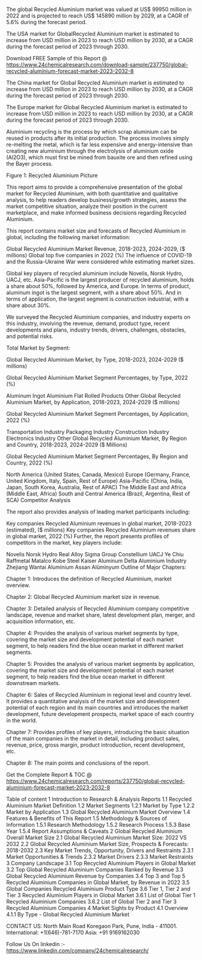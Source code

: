The global Recycled Aluminium market was valued at US$ 99950 million in 2022 and is projected to reach US$ 145890 million by 2029, at a CAGR of 5.6% during the forecast period.

The USA market for GlobalRecycled Aluminium market is estimated to increase from USD million in 2023 to reach USD million by 2030, at a CAGR during the forecast period of 2023 through 2030.

Download FREE Sample of this Report @ https://www.24chemicalresearch.com/download-sample/237750/global-recycled-aluminium-forecast-market-2023-2032-8

The China market for Global Recycled Aluminium market is estimated to increase from USD million in 2023 to reach USD million by 2030, at a CAGR during the forecast period of 2023 through 2030.

The Europe market for Global Recycled Aluminium market is estimated to increase from USD million in 2023 to reach USD million by 2030, at a CAGR during the forecast period of 2023 through 2030.

Aluminium recycling is the process by which scrap aluminium can be reused in products after its initial production. The process involves simply re-melting the metal, which is far less expensive and energy-intensive than creating new aluminium through the electrolysis of aluminium oxide (Al2O3), which must first be mined from bauxite ore and then refined using the Bayer process.

Figure 1: Recycled Aluminium Picture

This report aims to provide a comprehensive presentation of the global market for Recycled Aluminium, with both quantitative and qualitative analysis, to help readers develop business/growth strategies, assess the market competitive situation, analyze their position in the current marketplace, and make informed business decisions regarding Recycled Aluminium.

This report contains market size and forecasts of Recycled Aluminium in global, including the following market information:

Global Recycled Aluminium Market Revenue, 2018-2023, 2024-2029, ($ millions)
Global top five companies in 2022 (%)
The influence of COVID-19 and the Russia-Ukraine War were considered while estimating market sizes.

Global key players of recycled aluminium include Novelis, Norsk Hydro, UACJ, etc. Asia-Pacific is the largest producer of recycled aluminium, holds a share about 50%, followed by America, and Europe. In terms of product, aluminum ingot is the largest segment, with a share about 50%. And in terms of application, the largest segment is construction industrial, with a share about 30%.

We surveyed the Recycled Aluminium companies, and industry experts on this industry, involving the revenue, demand, product type, recent developments and plans, industry trends, drivers, challenges, obstacles, and potential risks.

Total Market by Segment:

Global Recycled Aluminium Market, by Type, 2018-2023, 2024-2029 ($ millions)

Global Recycled Aluminium Market Segment Percentages, by Type, 2022 (%)

Aluminum Ingot
Aluminium Flat Rolled Products
Other
Global Recycled Aluminium Market, by Application, 2018-2023, 2024-2029 ($ millions)

Global Recycled Aluminium Market Segment Percentages, by Application, 2022 (%)

Transportation Industry
Packaging Industry
Construction Industry
Electronics Industry
Other
Global Recycled Aluminium Market, By Region and Country, 2018-2023, 2024-2029 ($ Millions)

Global Recycled Aluminium Market Segment Percentages, By Region and Country, 2022 (%)

North America (United States, Canada, Mexico)
Europe (Germany, France, United Kingdom, Italy, Spain, Rest of Europe)
Asia-Pacific (China, India, Japan, South Korea, Australia, Rest of APAC)
The Middle East and Africa (Middle East, Africa)
South and Central America (Brazil, Argentina, Rest of SCA)
Competitor Analysis

The report also provides analysis of leading market participants including:

Key companies Recycled Aluminium revenues in global market, 2018-2023 (estimated), ($ millions)
Key companies Recycled Aluminium revenues share in global market, 2022 (%)
Further, the report presents profiles of competitors in the market, key players include:

Novelis
Norsk Hydro
Real Alloy
Sigma Group
Constellium
UACJ
Ye Chiu
Raffmetal
Matalco
Kobe Steel
Kaiser Aluminum
Delta Aluminium Industry
Zhejiang Wantai Aluminium
Assan Alüminyum
Outline of Major Chapters:

Chapter 1: Introduces the definition of Recycled Aluminium, market overview.

Chapter 2: Global Recycled Aluminium market size in revenue.

Chapter 3: Detailed analysis of Recycled Aluminium company competitive landscape, revenue and market share, latest development plan, merger, and acquisition information, etc.

Chapter 4: Provides the analysis of various market segments by type, covering the market size and development potential of each market segment, to help readers find the blue ocean market in different market segments.

Chapter 5: Provides the analysis of various market segments by application, covering the market size and development potential of each market segment, to help readers find the blue ocean market in different downstream markets.

Chapter 6: Sales of Recycled Aluminium in regional level and country level. It provides a quantitative analysis of the market size and development potential of each region and its main countries and introduces the market development, future development prospects, market space of each country in the world.

Chapter 7: Provides profiles of key players, introducing the basic situation of the main companies in the market in detail, including product sales, revenue, price, gross margin, product introduction, recent development, etc.

Chapter 8: The main points and conclusions of the report.

Get the Complete Report & TOC @ https://www.24chemicalresearch.com/reports/237750/global-recycled-aluminium-forecast-market-2023-2032-8

Table of content
1 Introduction to Research & Analysis Reports
1.1 Recycled Aluminium Market Definition
1.2 Market Segments
1.2.1 Market by Type
1.2.2 Market by Application
1.3 Global Recycled Aluminium Market Overview
1.4 Features & Benefits of This Report
1.5 Methodology & Sources of Information
1.5.1 Research Methodology
1.5.2 Research Process
1.5.3 Base Year
1.5.4 Report Assumptions & Caveats
2 Global Recycled Aluminium Overall Market Size
2.1 Global Recycled Aluminium Market Size: 2022 VS 2032
2.2 Global Recycled Aluminium Market Size, Prospects & Forecasts: 2018-2032
2.3 Key Market Trends, Opportunity, Drivers and Restraints
2.3.1 Market Opportunities & Trends
2.3.2 Market Drivers
2.3.3 Market Restraints
3 Company Landscape
3.1 Top Recycled Aluminium Players in Global Market
3.2 Top Global Recycled Aluminium Companies Ranked by Revenue
3.3 Global Recycled Aluminium Revenue by Companies
3.4 Top 3 and Top 5 Recycled Aluminium Companies in Global Market, by Revenue in 2022
3.5 Global Companies Recycled Aluminium Product Type
3.6 Tier 1, Tier 2 and Tier 3 Recycled Aluminium Players in Global Market
3.6.1 List of Global Tier 1 Recycled Aluminium Companies
3.6.2 List of Global Tier 2 and Tier 3 Recycled Aluminium Companies
4 Market Sights by Product
4.1 Overview
4.1.1 By Type - Global Recycled Aluminium Market

CONTACT US:
North Main Road Koregaon Park, Pune, India - 411001.
International: +1(646)-781-7170
Asia: +91 9169162030

Follow Us On linkedin :- https://www.linkedin.com/company/24chemicalresearch/
